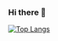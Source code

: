 ### Hi there 👋


[![Top Langs](https://github-readme-stats.vercel.app/api/top-langs/?username=john1l&layout=compact)](https://github.com/anuraghazra/github-readme-stats)




<!--
[![Solved.ac Profile](http://mazassumnida.wtf/api/v2/generate_badge?boj=johnsnow123)](https://solved.ac/johnsnow123/)
 -->


<!--
**john1l/john1l** is a ✨ _special_ ✨ repository because its `README.md` (this file) appears on your GitHub profile.

Here are some ideas to get you started:

- 🔭 I’m currently working on ...
- 🌱 I’m currently learning ...
- 👯 I’m looking to collaborate on ...
- 🤔 I’m looking for help with ...
- 💬 Ask me about ...
- 📫 How to reach me: ...
- 😄 Pronouns: ...
- ⚡ Fun fact: ...
-->
